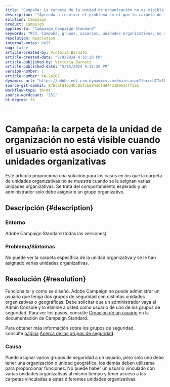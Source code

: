 ```yaml
---
title: "Campaña: La carpeta de la unidad de organización no es visible cuando el usuario está asociado con varias unidades organizativas"
description: '"Aprenda a resolver el problema en el que la carpeta de la unidad organizativa no se muestra cuando se le asignan varias unidades organizativas".'
solution: Campaign
product: Campaign
applies-to: "Campaign,Campaign Standard"
keywords: "KCS, Campaña, grupos, usuarios, unidades organizativas, no se muestra la carpeta de la unidad organizativa, solución de problemas, grupos de seguridad"
resolution: Resolution
internal-notes: null
bug: false
article-created-by: Victoria Barnato
article-created-date: "5/9/2024 4:32:20 PM"
article-published-by: Victoria Barnato
article-published-date: "5/15/2024 4:15:20 PM"
version-number: 1
article-number: KA-24202
dynamics-url: "https://adobe-ent.crm.dynamics.com/main.aspx?forceUCI=1&pagetype=entityrecord&etn=knowledgearticle&id=9db924b3-210e-ef11-9f89-6045bd06eea5"
source-git-commit: 87bcafd1b24bc05fcbd943dfddf42180e3cffaa5
workflow-type: tm+mt
source-wordcount: '251'
ht-degree: 3%

---
```


# Campaña: la carpeta de la unidad de organización no está visible cuando el usuario está asociado con varias unidades organizativas


Este artículo proporciona una solución para los casos en los que la carpeta de unidades organizativas no se muestra cuando se le asignan varias unidades organizativas. Se trata del comportamiento esperado y un administrador solo debe asignarle un grupo organizativo.





## Descripción {#description}


### Entorno

Adobe Campaign Standard (todas las versiones)

### Problema/Síntomas

No puede ver la carpeta específica de la unidad organizativa y se le han asignado varias unidades organizativas.


## Resolución {#resolution}


Funciona tal y como se diseñó. Adobe Campaign no puede administrar un usuario que tenga dos grupos de seguridad con distintas unidades organizativas o geográficas. Debe solicitar que un administrador vaya al Admin Console y lo elimine a usted como usuario de uno de los grupos de seguridad. Para ver los pasos, consulte [Creación de un usuario](https://experienceleague.adobe.com/en/docs/campaign-standard/using/administrating/users-and-security/users-management#creating-a-user) en la documentación de Campaign Standard.

Para obtener más información sobre los grupos de seguridad, consulte [página](https://experienceleague.adobe.com/en/docs/campaign-standard/using/administrating/users-and-security/managing-groups-and-users) [Acerca de los grupos de seguridad](https://experienceleague.adobe.com/en/docs/campaign-standard/using/administrating/users-and-security/managing-groups-and-users).

### Causa

Puede asignar varios grupos de seguridad a un usuario, pero solo uno debe tener una organización o unidad geográfica, los demás deben utilizarse para proporcionar funciones. No puede haber un usuario vinculado con varias unidades organizativas al mismo tiempo y tener acceso a las carpetas vinculadas a estas diferentes unidades organizativas.
